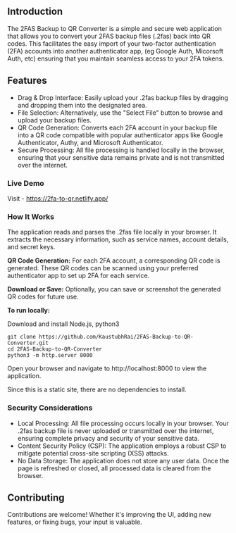 ## Introduction
The 2FAS Backup to QR Converter is a simple and secure web application that allows you to convert your 2FAS backup files (.2fas) back into QR codes. This facilitates the easy import of your two-factor authentication (2FA) accounts into another authenticator app, (eg Google Auth, Micorsoft Auth, etc) ensuring that you maintain seamless access to your 2FA tokens.

## Features
- Drag & Drop Interface: Easily upload your .2fas backup files by dragging and dropping them into the designated area.
- File Selection: Alternatively, use the "Select File" button to browse and upload your backup files.
- QR Code Generation: Converts each 2FA account in your backup file into a QR code compatible with popular authenticator apps like Google Authenticator, Authy, and Microsoft Authenticator.
- Secure Processing: All file processing is handled locally in the browser, ensuring that your sensitive data remains private and is not transmitted over the internet.

### Live Demo

Visit - https://2fa-to-qr.netlify.app/

### How It Works
The application reads and parses the .2fas file locally in your browser.
It extracts the necessary information, such as service names, account details, and secret keys.

**QR Code Generation:**
For each 2FA account, a corresponding QR code is generated.
These QR codes can be scanned using your preferred authenticator app to set up 2FA for each service.

**Download or Save:**
Optionally, you can save or screenshot the generated QR codes for future use.

**To run locally:**

Download and install Node.js, python3
```
git clone https://github.com/KaustubhRai/2FAS-Backup-to-QR-Converter.git
cd 2FAS-Backup-to-QR-Converter
python3 -m http.server 8000
```

Open your browser and navigate to http://localhost:8000 to view the application.

Since this is a static site, there are no dependencies to install. 


### Security Considerations

- Local Processing: All file processing occurs locally in your browser. Your .2fas backup file is never uploaded or transmitted over the internet, ensuring complete privacy and security of your sensitive data.
- Content Security Policy (CSP): The application employs a robust CSP to mitigate potential cross-site scripting (XSS) attacks.
- No Data Storage: The application does not store any user data. Once the page is refreshed or closed, all processed data is cleared from the browser.

## Contributing
Contributions are welcome! Whether it's improving the UI, adding new features, or fixing bugs, your input is valuable.

